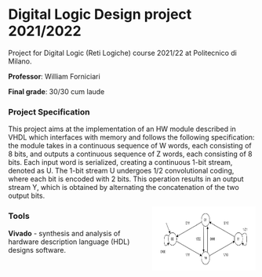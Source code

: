 # Digital Logic Design project 2021/2022

Project for Digital Logic (Reti Logiche) course 2021/22 at Politecnico di Milano.

**Professor**:  William Forniciari <br>

**Final grade**: 30/30 cum laude <br>

### Project Specification

This project aims at the implementation of an HW module described in VHDL which interfaces with memory and follows the following specification: the module takes in a continuous sequence of W words, each consisting of 8 bits, and outputs a continuous sequence of Z words, each consisting of 8 bits. Each input word is serialized, creating a continuous 1-bit stream, denoted as U. The 1-bit stream U undergoes 1/2 convolutional coding, where each bit is encoded with 2 bits. This operation results in an output stream Y, which is obtained by alternating the concatenation of the two output bits.

<img src="FSM_encoder.png" style="width:210px;height:130px;margin-left: 10px;" align="right">


### Tools
**Vivado** - synthesis and analysis of hardware description language (HDL) designs software. <br>
